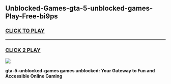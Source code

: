 
## Unblocked-Games-gta-5-unblocked-games-Play-Free-bi9ps
<h3>
<a href="https://premium76.site?title=gta-5-unblocked-games&ref=19M">CLICK TO PLAY</a></h3>
<hr>

<h3>
<a href="https://premium76.site?title=gta-5-unblocked-games&ref=19M">CLICK 2 PLAY</a>
  
</h3>

<a href="https://premium76.site?title=gta-5-unblocked-games&ref=19M"><img src="https://clearcache.store/games.png"></a>


**gta-5-unblocked-games games unblocked: Your Gateway to Fun and Accessible Online Gaming**

